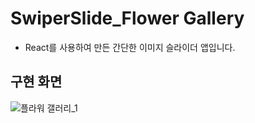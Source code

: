 # SwiperSlide_Flower Gallery
- React를 사용하여 만든 간단한 이미지 슬라이더 앱입니다.

## 구현 화면
![플라워 갤러리_1](https://github.com/lcl3392/Flower_Gallery/assets/133613544/1fa273be-9c84-4892-ae32-66f00c43d963)
